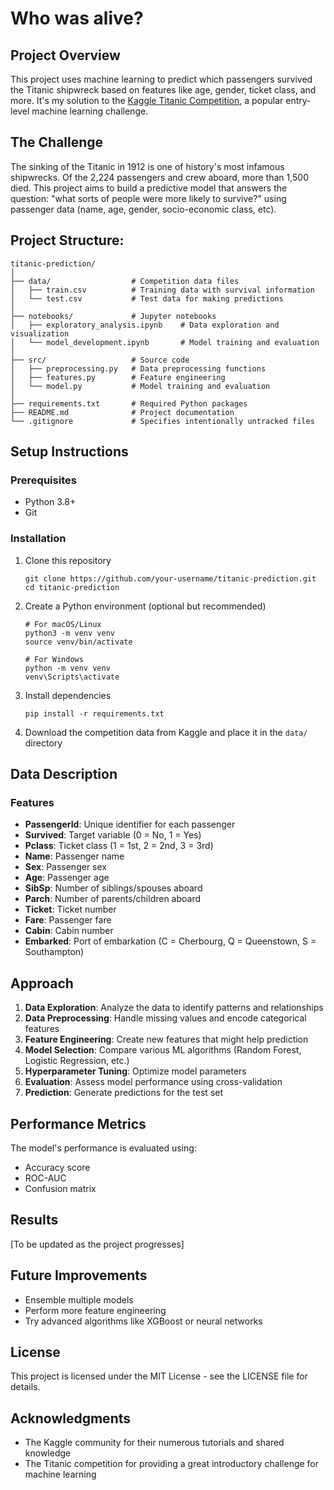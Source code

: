 # Who was alive?


## Project Overview
This project uses machine learning to predict which passengers survived the Titanic shipwreck based on features like age, gender, ticket class, and more. It's my solution to the [Kaggle Titanic Competition](https://www.kaggle.com/competitions/titanic), a popular entry-level machine learning challenge.

## The Challenge
The sinking of the Titanic in 1912 is one of history's most infamous shipwrecks. Of the 2,224 passengers and crew aboard, more than 1,500 died. This project aims to build a predictive model that answers the question: "what sorts of people were more likely to survive?" using passenger data (name, age, gender, socio-economic class, etc).

## Project Structure:

```
titanic-prediction/
│
├── data/                  # Competition data files
│   ├── train.csv          # Training data with survival information
│   └── test.csv           # Test data for making predictions
│
├── notebooks/             # Jupyter notebooks
│   ├── exploratory_analysis.ipynb    # Data exploration and visualization
│   └── model_development.ipynb       # Model training and evaluation
│
├── src/                   # Source code
│   ├── preprocessing.py   # Data preprocessing functions
│   ├── features.py        # Feature engineering
│   └── model.py           # Model training and evaluation
│
├── requirements.txt       # Required Python packages
├── README.md              # Project documentation
└── .gitignore             # Specifies intentionally untracked files
```


## Setup Instructions

### Prerequisites
- Python 3.8+
- Git

### Installation
1. Clone this repository
    ```
    git clone https://github.com/your-username/titanic-prediction.git
    cd titanic-prediction
    ```

2. Create a Python environment (optional but recommended)
    ```
    # For macOS/Linux
    python3 -m venv venv
    source venv/bin/activate
    
    # For Windows
    python -m venv venv
    venv\Scripts\activate
    ```

3. Install dependencies
    ```
    pip install -r requirements.txt
    ```

4. Download the competition data from Kaggle and place it in the `data/` directory

## Data Description

### Features
- **PassengerId**: Unique identifier for each passenger
- **Survived**: Target variable (0 = No, 1 = Yes)
- **Pclass**: Ticket class (1 = 1st, 2 = 2nd, 3 = 3rd)
- **Name**: Passenger name
- **Sex**: Passenger sex
- **Age**: Passenger age
- **SibSp**: Number of siblings/spouses aboard
- **Parch**: Number of parents/children aboard
- **Ticket**: Ticket number
- **Fare**: Passenger fare
- **Cabin**: Cabin number
- **Embarked**: Port of embarkation (C = Cherbourg, Q = Queenstown, S = Southampton)

## Approach

1. **Data Exploration**: Analyze the data to identify patterns and relationships
2. **Data Preprocessing**: Handle missing values and encode categorical features
3. **Feature Engineering**: Create new features that might help prediction
4. **Model Selection**: Compare various ML algorithms (Random Forest, Logistic Regression, etc.)
5. **Hyperparameter Tuning**: Optimize model parameters
6. **Evaluation**: Assess model performance using cross-validation
7. **Prediction**: Generate predictions for the test set

## Performance Metrics
The model's performance is evaluated using:
- Accuracy score
- ROC-AUC
- Confusion matrix

## Results
[To be updated as the project progresses]


## Future Improvements
- Ensemble multiple models
- Perform more feature engineering
- Try advanced algorithms like XGBoost or neural networks

## License
This project is licensed under the MIT License - see the LICENSE file for details.

## Acknowledgments
- The Kaggle community for their numerous tutorials and shared knowledge
- The Titanic competition for providing a great introductory challenge for machine learning
